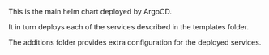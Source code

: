 This is the main helm chart deployed by ArgoCD.

It in turn deploys each of the services described in the templates folder.

The additions folder provides extra configuration for the deployed services.
